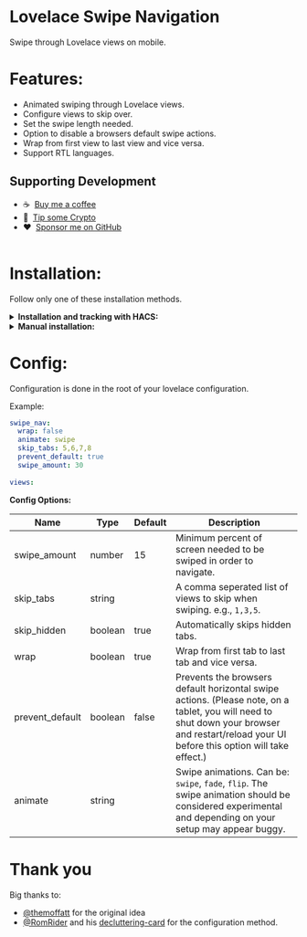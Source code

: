 # Lovelace Swipe Navigation
Swipe through Lovelace views on mobile.

# Features:
* Animated swiping through Lovelace views.
* Configure views to skip over.
* Set the swipe length needed.
* Option to disable a browsers default swipe actions.
* Wrap from first view to last view and vice versa.
* Support RTL languages.


## Supporting Development
- :coffee:&nbsp;&nbsp;[Buy me a coffee](https://www.buymeacoffee.com/FgwNR2l)
- :1st_place_medal:&nbsp;&nbsp;[Tip some Crypto](https://github.com/sponsors/maykar)
- :heart:&nbsp;&nbsp;[Sponsor me on GitHub](https://github.com/sponsors/maykar)
  <br><br>

# Installation:
Follow only one of these installation methods.

<details>
  <summary><b>Installation and tracking with HACS:</b></summary>

1. In "store" search for lovelace-swipe-navigation and install.

2. Refresh the Lovelace page.
</details>

<details>
  <summary><b>Manual installation:</b></summary>
  
1. Copy `swipe-navigation.js` into `/www/lovelace-swipe-navigation/`

2. Add the resource in `ui-lovelace.yaml` or in Lovelace Resources.

```yaml
resources:
  # increase this version number at end of URL after each update
  - url: /local/lovelace-swipe-navigation/swipe-navigation.js?v=1.0.0
    type: module
```

3. Refresh the page.
</details>

# Config:
Configuration is done in the root of your lovelace configuration.

Example:
```yaml
swipe_nav:
  wrap: false
  animate: swipe
  skip_tabs: 5,6,7,8
  prevent_default: true
  swipe_amount: 30
  
views:
```

**Config Options:**<br>

| Name | Type | Default | Description
| ---- | ---- | ------- | -----------
| swipe_amount | number | 15 | Minimum percent of screen needed to be swiped in order to navigate.
| skip_tabs | string | | A comma seperated list of views to skip when swiping. e.g., `1,3,5`.
| skip_hidden | boolean | true | Automatically skips hidden tabs.
| wrap | boolean | true | Wrap from first tab to last tab and vice versa.
| prevent_default | boolean | false | Prevents the browsers default horizontal swipe actions.  (Please note, on a tablet, you will need to shut down your browser and restart/reload your UI before this option will take effect.)
| animate | string |  | Swipe animations. Can be: `swipe`, `fade`, `flip`. The swipe animation should be considered experimental and depending on your setup may appear buggy.

# Thank you
Big thanks to:
* [@themoffatt](https://github.com/themoffatt) for the original idea
* [@RomRider](https://github.com/RomRider) and his [decluttering-card](https://github.com/custom-cards/decluttering-card/) for the configuration method.
